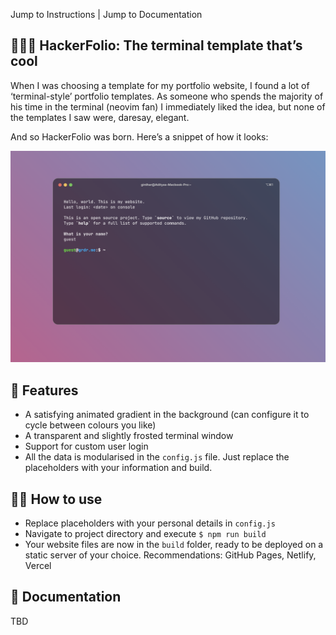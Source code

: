 Jump to Instructions | Jump to Documentation

## 👩🏻‍💻 HackerFolio: The terminal template that’s cool

When I was choosing a template for my portfolio website, I found a lot of ‘terminal-style’ portfolio templates. As someone who spends the majority of his time in the terminal (neovim fan) I immediately liked the idea, but none of the templates I saw were, daresay, elegant.

And so HackerFolio was born. Here’s a snippet of how it looks:

![Screenshot 2023-04-22 at 4.40.04 PM.png](assets/demo.png)

## 🚀 Features

- A satisfying animated gradient in the background (can configure it to cycle between colours you like)
- A transparent and slightly frosted terminal window
- Support for custom user login
- All the data is modularised in the `config.js` file. Just replace the placeholders with your information and build.

## 🙌🏻 How to use

- Replace placeholders with your personal details in `config.js`
- Navigate to project directory and execute `$ npm run build`
- Your website files are now in the `build` folder, ready to be deployed on a static server of your choice. Recommendations: GitHub Pages, Netlify, Vercel

## 📑 Documentation

TBD